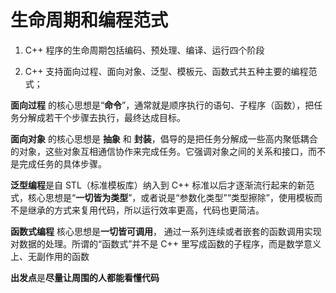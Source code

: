 # 生命周期和编程范式

1. C++ 程序的生命周期包括编码、预处理、编译、运行四个阶段

2. C++ 支持面向过程、面向对象、泛型、模板元、函数式共五种主要的编程范式；

**面向过程** 的核心思想是“**命令**”，通常就是顺序执行的语句、子程序（函数），把任务分解成若干个步骤去执行，最终达成目标。

**面向对象** 的核心思想是 **抽象** 和 **封装**，倡导的是把任务分解成一些高内聚低耦合的对象，这些对象互相通信协作来完成任务。它强调对象之间的关系和接口，而不是完成任务的具体步骤。

**泛型编程**是自 STL（标准模板库）纳入到 C++ 标准以后才逐渐流行起来的新范式，核心思想是“**一切皆为类型**”，或者说是“参数化类型”“类型擦除”，使用模板而不是继承的方式来复用代码，所以运行效率更高，代码也更简洁。

**函数式编程** 核心思想是**一切皆可调用**， 通过一系列连续或者嵌套的函数调用实现对数据的处理。所谓的“函数式”并不是 C++ 里写成函数的子程序，而是数学意义上、无副作用的函数

**出发点**是**尽量让周围的人都能看懂代码**